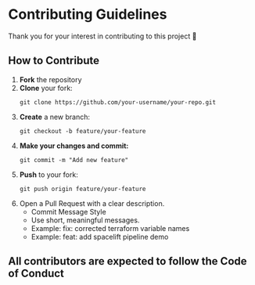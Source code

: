 # Contributing Guidelines

Thank you for your interest in contributing to this project 🚀  

## How to Contribute
1. **Fork** the repository
2. **Clone** your fork:  
   ```
   git clone https://github.com/your-username/your-repo.git
   ```
3. **Create** a new branch:
   ```
   git checkout -b feature/your-feature
   ```
4. **Make your changes and commit:** 
   ```
   git commit -m "Add new feature"
   ```
5. **Push** to your fork:
   ```
   git push origin feature/your-feature
   ```
6. Open a Pull Request with a clear description.
	- Commit Message Style
	- Use short, meaningful messages.
	- Example: fix: corrected terraform variable names
	- Example: feat: add spacelift pipeline demo


## All contributors are expected to follow the Code of Conduct


